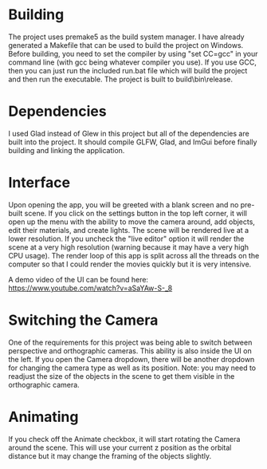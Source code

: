 # Building
The project uses premake5 as the build system manager. I have already generated a Makefile that can be used to build the project on Windows. Before building, you need to set the compiler by using "set CC=gcc" in your command line (with gcc being whatever compiler you use). If you use GCC, then you can just run the included run.bat file which will build the project and then run the executable. The project is built to build\bin\release. 

# Dependencies
I used Glad instead of Glew in this project but all of the dependencies are built into the project. It should compile GLFW, Glad, and ImGui before finally building and linking the application. 

# Interface
Upon opening the app, you will be greeted with a blank screen and no pre-built scene. If you click on the settings button in the top left corner, it will open up the menu with the ability to move the camera around, add objects, edit their materials, and create lights. The scene will be rendered live at a lower resolution. If you uncheck the "live editor" option it will render the scene at a very high resolution (warning because it may have a very high CPU usage). The render loop of this app is split across all the threads on the computer so that I could render the movies quickly but it is very intensive. 

A demo video of the UI can be found here: https://www.youtube.com/watch?v=aSaYAw-S-_8

# Switching the Camera
One of the requirements for this project was being able to switch between perspective and orthographic cameras. This ability is also inside the UI on the left. If you open the Camera dropdown, there will be another dropdown for changing the camera type as well as its position. Note: you may need to readjust the size of the objects in the scene to get them visible in the orthographic camera. 

# Animating
If you check off the Animate checkbox, it will start rotating the Camera around the scene. This will use your current z position as the orbital distance but it may change the framing of the objects slightly. 
